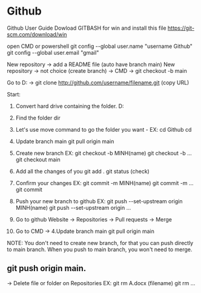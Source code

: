 # Github
Github User Guide
Dowload GITBASH for win and install this file
https://git-scm.com/download/win

open CMD or powershell
git config --global user.name "username Github"
git config --global user.email "gmail"

New repository -> add a README file (auto have branch main)
New repository -> not choice (create branch) -> CMD -> git checkout -b main

Go to D: -> git clone http://github.com/username/filename.git (copy URL)

Start:
1. Convert hard drive containing the folder.
D: 

2. Find the folder
dir

3. Let's use move command to go the folder you want - EX: cd Github
cd

4. Update branch main
git pull origin main

5. Create new branch EX: git checkout -b MINH(name)
git checkout -b ...
git checkout main

6. Add all the changes of you
git add .
git status (check)

7. Confirm your changes EX: git commit -m MINH(name)
git commit -m ...
git commit

8. Push your new branch to github EX: git push --set-upstream origin MINH(name)
git push --set-upstream origin ...

9. Go to github Website -> Repositories -> Pull requests -> Merge

10. Go to CMD -> 4.Update branch main
git pull origin main

NOTE: You don't need to create new branch, for that you can push directly to main branch.
When you push to main branch, you won't need to merge.

git push origin main.
-----------------------------------------------------------------------------------------
-> Delete file or folder on Repositories EX: git rm A.docx (filename)
git rm  ... 

